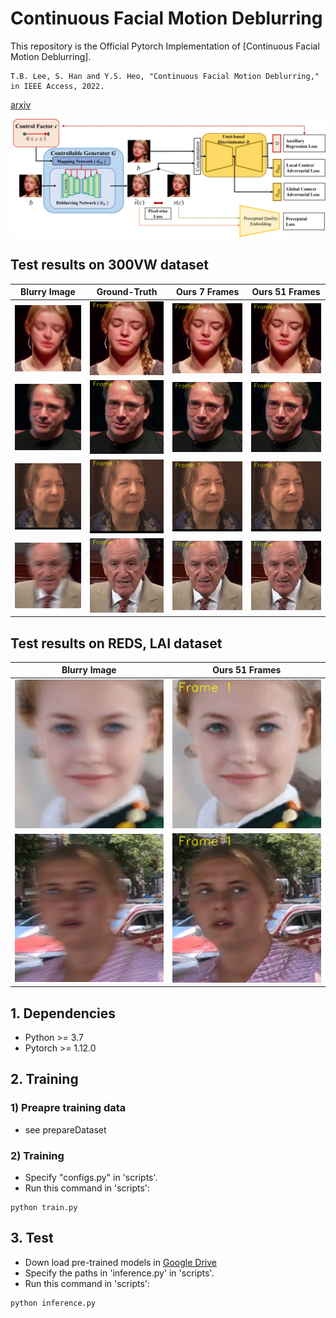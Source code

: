 # Continuous Facial Motion Deblurring

This repository is the Official Pytorch Implementation of [Continuous Facial Motion Deblurring].
```
T.B. Lee, S. Han and Y.S. Heo, "Continuous Facial Motion Deblurring," in IEEE Access, 2022.
```
[arxiv](https://arxiv.org/abs/2207.06626?context=cs)

![CFMDGAN](/images/overview_cfmd_gan.png)

## Test results on 300VW dataset
| Blurry Image  | Ground-Truth  | Ours 7 Frames | Ours 51 Frames |
| ------------- | ------------- | ------------- | ------------- |
| ![](/images/009_blur007_000044/input.png)  | ![](/images/009_blur007_000044/gt.gif) | ![](/images/009_blur007_000044/cfmd_07.gif) | ![](/images/009_blur007_000044/cfmd_51.gif) |
| ![](/images/039_blur007_000039/input.png)  | ![](/images/039_blur007_000039/gt.gif) | ![](/images/039_blur007_000039/cfmd_07.gif) | ![](/images/039_blur007_000039/cfmd_51.gif) |
| ![](/images/158_blur007_002879/input.png)  | ![](/images/158_blur007_002879/gt.gif) | ![](/images/158_blur007_002879/cfmd_07.gif) | ![](/images/158_blur007_002879/cfmd_51.gif) |
| ![](/images/522_blur007_000019/input.png)  | ![](/images/522_blur007_000019/gt.gif) | ![](/images/522_blur007_000019/cfmd_07.gif) | ![](/images/522_blur007_000019/cfmd_51.gif) |

## Test results on REDS, LAI dataset
| Blurry Image  | Ours 51 Frames |
| ------------- | ------------ |
| ![](/images/Lai_11/input.png)  | ![](/images/Lai_11/cfmd_51.gif) | 
| ![](/images/REDS_01/input.png)  | ![](/images/REDS_01/cfmd_51.gif) | 

## 1. Dependencies
+ Python >= 3.7
+ Pytorch >= 1.12.0


## 2. Training
### 1) Preapre training data
+ see prepareDataset

### 2) Training
+ Specify "configs.py" in 'scripts'.
+ Run this command in 'scripts':
```train
python train.py
```

## 3. Test
+ Down load pre-trained models in [Google Drive](https://drive.google.com/drive/u/1/folders/0AOmqUdu1rngrUk9PVA)
+ Specify the paths in 'inference.py' in 'scripts'.
+ Run this command in 'scripts':
```inference
python inference.py
```
